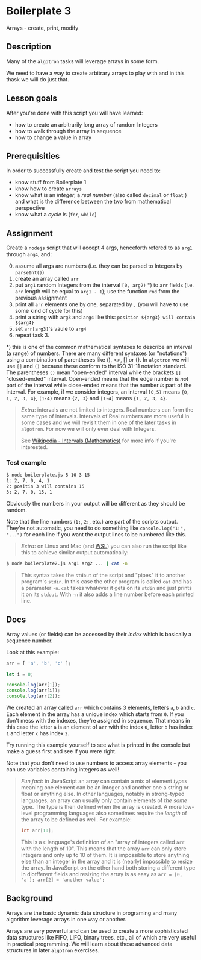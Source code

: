 # Boilerplate 3

Arrays - create, print, modify

## Description

Many of the `algotron` tasks will leverage arrays in some form.

We need to have a way to create arbitrary arrays to play with
and in this thask we will do just that.

## Lesson goals

After you're done with this script you will have learned:

  - how to create an arbitrarily long array of random Integers
  - how to walk through the array in sequence
  - how to change a value in array

## Prerequisities

In order to successfully create and test the script you need to:

  - know stuff from Boilerplate 1
  - know how to create `arrays`
  - know what is an _integer_, a _real number_ (also called `decimal` or `float` ) and what is the difference between the two from mathematical perspective
  - know what a _cycle_ is (`for`, `while`)

## Assignment

Create a `nodejs` script that will accept 4 args, henceforth
refered to as `arg1` through `arg4`, and:

0. assume all args are numbers (i.e. they can be parsed to Integers by `parseInt()`)
1. create an array called `arr`
2. put `arg1` random Integers from the interval `[0, arg2)` *) to `arr` fields (i.e. `arr` length will be equal to `arg1 - 1`); use the function `rnd` from the previous assignment 
3. print all `arr` elements one by one, separated by `,` (you will have to use some kind of cycle for this)
4. print a string with `arg3` and `arg4` like this: `position ${arg3} will contain ${arg4}`
5. set `arr[arg3]`'s vaule to `arg4`
6. repeat task 3.

*) this is one of the common mathematical syntaxes to describe an interval (a range) of numbers.
There are many different syntaxes (or "notations") using a combination of parentheses like (), <>, [] or {}.
In `algotron` we will use `[]` and `()` because these conform to the ISO 31-11 notation standard.
The parentheses `()` mean "open-ended" interval while the brackets `[]` "closed-ended" interval.
Open-ended means that the edge number is _not_ part of the interval while close-ended means that the
number _is_ part of the interval. For example, if we consider integers, an interval `[0,5)` means
`{0, 1, 2, 3, 4}`, `(1-4)` means `{2, 3}` and `[1-4]` means `{1, 2, 3, 4}`.

> _Extra_: intervals are not limited to integers. Real numbers can form the same type of intervals. Intervals
> of Real numbers are more useful in some cases and we will revisit them in one of the later tasks
> in `algotron`. For now we will only ever deal with Integers.
>
> See [Wikipedia - Intervals (Mathematics)](https://en.wikipedia.org/wiki/Interval_(mathematics)) for more
> info if you're interested.

### Test example
```bash
$ node boilerplate.js 5 10 3 15
1: 2, 7, 0, 4, 1
2: positin 3 will contains 15
3: 2, 7, 0, 15, 1
```
Obviously the numbers in your output will be different as they should be random.

Note that the line numbers (`1:`, `2:`, etc.) are part of the scripts output. They're not automatic,
you need to do something like `console.log("1:", "...")` for each line if you want the output lines
to be numbered like this.

> _Extra_: on Linux and Mac (and [WSL](https://docs.microsoft.com/en-us/windows/wsl/about))
you can also run the script like this to achieve similar output automatically:
```bash
$ node boilerplate2.js arg1 arg2 ... | cat -n
```
> This syntax takes the `stdout` of the script and "pipes" it to another program's `stdin`. In this case
> the other program is called `cat` and has a parameter `-n`. `cat` takes whatever it gets on its
> `stdin` and just prints it on its `stdout`. With `-n` it also adds a line number before each printed
> line.


## Docs

Array values (or fields) can be accessed by their _index_ which is basically a sequence number.

Look at this example:
```js
arr = [ 'a', 'b', 'c' ];

let i = 0;

console.log(arr[1]);
console.log(arr[i]);
console.log(arr[2]);
```

We created an array called `arr` which contains 3 elements, letters `a`, `b` and `c`. Each element
in the array has a unique index which starts from `0`. If you don't mess with the indexes, they're
assigned in sequence. That means in this case the letter `a` is an element of `arr` with the index `0`,
letter `b` has index `1` and letter `c` has index `2`.

Try running this example yourself to see what is printed in the console but make a guess first
and see if you were right.

Note that you don't need to use numbers to access array elements - you can use variables containing
integers as well!

> _Fun fact_: in JavaScript an array can contain a mix of element _types_ meaning one element can
> be an integer and another one a string or float or anything else. In other languages, notably in
> strong-typed languages, an array can usually only contain elements of _the same_ type. The type
> is then defined when the array is created. A more low-level programming languages also sometimes
> require the _length_ of the array to be defined as well. For example:
> ```c
> int arr[10];
> ```
> 
> This is a `C` language's definition of an "array of integers called `arr` with the length of 10".
> This means that the array `arr` can only store integers and only up to 10 of them. It is impossible
> to store anything else than an integer in the array and it is (nearly) impossible to resize the
> array. In JavaScript on the other hand both storing a different type in diotfferent fields and
> resizing the array is as easy as `arr = [0, 'a']; arr[2] = 'another value';`

## Background

Arrays are the basic dynamic data structure in programing and many algorithm leverage arrays in one way or another.

Arrays are very powerful and can be used to create a more sophisticated data structures like FIFO, LIFO,
binary trees, etc., all of which are very useful in practical programming. We will learn about these
advanced data structures in later `algotron` exercises.

